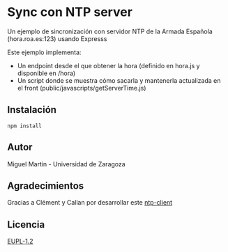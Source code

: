 # Sync con NTP server

Un ejemplo de sincronización con servidor NTP de la Armada Española (hora.roa.es:123) usando Expresss

Este ejemplo implementa:
* Un endpoint desde el que obtener la hora (definido en hora.js y disponible en /hora)
* Un script donde se muestra cómo sacarla y mantenerla actualizada en el front (public/javascripts/getServerTime.js)

## Instalación

```
npm install
```

## Autor
Miguel Martín  - Universidad de Zaragoza

## Agradecimientos
Gracias a Clément y Callan por desarrollar este [ntp-client](https://www.npmjs.com/package/ntp-client)

## Licencia
[EUPL-1.2](/LICENCE.txt)
